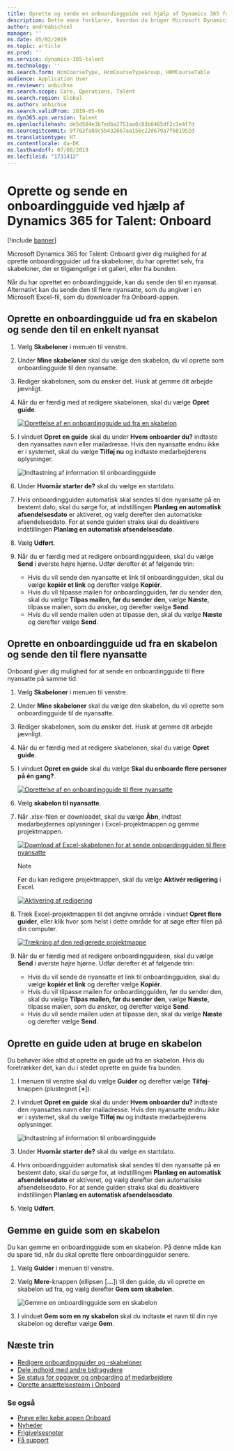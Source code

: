```yaml
---
title: Oprette og sende en onboardingguide ved hjælp af Dynamics 365 for Talent - Onboard
description: Dette emne forklarer, hvordan du bruger Microsoft Dynamics 365 for Talent - Onboard-appen til at oprette en onboardingguide for dine nyansatte. Denne opgave er et vigtigt første skridt i en totalstrategi for styring af menneskelig kapital (HCM).
author: andreabichsel
manager: ''
ms.date: 05/02/2019
ms.topic: article
ms.prod: ''
ms.service: dynamics-365-talent
ms.technology: ''
ms.search.form: HcmCourseType, HcmCourseTypeGroup, HRMCourseTable
audience: Application User
ms.reviewer: anbichse
ms.search.scope: Core, Operations, Talent
ms.search.region: Global
ms.author: anbichse
ms.search.validFrom: 2019-05-06
ms.dyn365.ops.version: Talent
ms.openlocfilehash: de5d584e3b7edba2751aa0c83b0465df2c3e4f7d
ms.sourcegitcommit: 9f762fa89c5b432667aa156c22d679a7f601952d
ms.translationtype: HT
ms.contentlocale: da-DK
ms.lasthandoff: 07/08/2019
ms.locfileid: "1731412"
---
```

# <a name="create-and-send-an-onboarding-guide-by-using-dynamics-365-for-talent-onboard"></a>Oprette og sende en onboardingguide ved hjælp af Dynamics 365 for Talent: Onboard

[!include [banner](includes/banner.md)]

Microsoft Dynamics 365 for Talent: Onboard giver dig mulighed for at oprette onboardingguider ud fra skabeloner, du har oprettet selv, fra skabeloner, der er tilgængelige i et galleri, eller fra bunden.

Når du har oprettet en onboardingguide, kan du sende den til en nyansat. Alternativt kan du sende den til flere nyansatte, som du angiver i en Microsoft Excel-fil, som du downloader fra Onboard-appen.

## <a name="create-an-onboarding-guide-from-a-template-and-send-it-to-a-single-new-hire"></a>Oprette en onboardingguide ud fra en skabelon og sende den til en enkelt nyansat

1. Vælg **Skabeloner** i menuen til venstre.
2. Under **Mine skabeloner** skal du vælge den skabelon, du vil oprette som onboardingguide til den nyansatte.
3. Rediger skabelonen, som du ønsker det. Husk at gemme dit arbejde jævnligt.
4. Når du er færdig med at redigere skabelonen, skal du vælge **Opret guide**.

    [![Oprettelse af en onboardingguide ud fra en skabelon](./media/onboard-create-guide.png)](./media/onboard-create-guide.png)

5. I vinduet **Opret en guide** skal du under **Hvem onboarder du?** indtaste den nyansattes navn eller mailadresse. Hvis den nyansatte endnu ikke er i systemet, skal du vælge **Tilføj nu** og indtaste medarbejderens oplysninger.

    ![[Indtastning af information til onboardingguide](./media/onboard-create-a-guide-window.png)](./media/onboard-create-a-guide-window.png)

6. Under **Hvornår starter de?** skal du vælge en startdato.
7. Hvis onboardingguiden automatisk skal sendes til den nyansatte på en bestemt dato, skal du sørge for, at indstillingen **Planlæg en automatisk afsendelsesdato** er aktiveret, og vælg derefter den automatiske afsendelsesdato. For at sende guiden straks skal du deaktivere indstillingen **Planlæg en automatisk afsendelsesdato**.
8. Vælg **Udført**.
9. Når du er færdig med at redigere onboardingguideen, skal du vælge **Send** i øverste højre hjørne. Udfør derefter ét af følgende trin:

    - Hvis du vil sende den nyansatte et link til onboardingguiden, skal du vælge **kopiér et link** og derefter vælge **Kopiér**.
    - Hvis du vil tilpasse mailen for onboardingguiden, før du sender den, skal du vælge **Tilpas mailen, før du sender den**, vælge **Næste**, tilpasse mailen, som du ønsker, og derefter vælge **Send**.
    - Hvis du vil sende mailen uden at tilpasse den, skal du vælge **Næste** og derefter vælge **Send**.

## <a name="create-an-onboarding-guide-from-a-template-and-send-it-to-multiple-new-hires"></a>Oprette en onboardingguide ud fra en skabelon og sende den til flere nyansatte

Onboard giver dig mulighed for at sende en onboardingguide til flere nyansatte på samme tid.

1. Vælg **Skabeloner** i menuen til venstre.
2. Under **Mine skabeloner** skal du vælge den skabelon, du vil oprette som onboardingguide til de nyansatte.
3. Rediger skabelonen, som du ønsker det. Husk at gemme dit arbejde jævnligt.
4. Når du er færdig med at redigere skabelonen, skal du vælge **Opret guide**.
5. I vinduet **Opret en guide** skal du vælge **Skal du onboarde flere personer på én gang?**.

    [![Oprettelse af en onboardingguide til flere nyansatte](./media/onboard-send-guide-multiple-people.png)](./media/onboard-send-guide-multiple-people.png)

6. Vælg **skabelon til nyansatte**.
7. Når .xlsx-filen er downloadet, skal du vælge **Åbn**, indtast medarbejdernes oplysninger i Excel-projektmappen og gemme projektmappen.

    [![Download af Excel-skabelonen for at sende onboardingguiden til flere nyansatte](./media/onboard-send-guide-download-spreadsheet.png)](./media/onboard-send-guide-download-spreadsheet.png)

    > [!NOTE]
    > Før du kan redigere projektmappen, skal du vælge **Aktivér redigering** i Excel.
    > 
    > [![Aktivering af redigering](./media/onboard-send-guide-enable-editing.png)](./media/onboard-send-guide-enable-editing.png)

8. Træk Excel-projektmappen til det angivne område i vinduet **Opret flere guider**, eller klik hvor som helst i dette område for at søge efter filen på din computer.

    [![Trækning af den redigerede projektmappe](./media/onboard-send-guide-drag-spreadsheet.png)](./media/onboard-send-guide-drag-spreadsheet.png)

9. Når du er færdig med at redigere onboardingguideen, skal du vælge **Send** i øverste højre hjørne. Udfør derefter ét af følgende trin:

    - Hvis du vil sende de nyansatte et link til onboardingguiden, skal du vælge **kopiér et link** og derefter vælge **Kopiér**.
    - Hvis du vil tilpasse mailen for onboardingguiden, før du sender den, skal du vælge **Tilpas mailen, før du sender den**, vælge **Næste**, tilpasse mailen, som du ønsker, og derefter vælge **Send**.
    - Hvis du vil sende mailen uden at tilpasse den, skal du vælge **Næste** og derefter vælge **Send**.

## <a name="create-a-guide-without-using-a-template"></a>Oprette en guide uden at bruge en skabelon

Du behøver ikke altid at oprette en guide ud fra en skabelon. Hvis du foretrækker det, kan du i stedet oprette en guide fra bunden.

1. I menuen til venstre skal du vælge **Guider** og derefter vælge **Tilføj**-knappen (plustegnet \[**+**\]).
2. I vinduet **Opret en guide** skal du under **Hvem onboarder du?** indtaste den nyansattes navn eller mailadresse. Hvis den nyansatte endnu ikke er i systemet, skal du vælge **Tilføj nu** og indtaste medarbejderens oplysninger.

    ![[Indtastning af information til onboardingguide](./media/onboard-create-a-guide-window.png)](./media/onboard-create-a-guide-window.png)

3. Under **Hvornår starter de?** skal du vælge en startdato.
4. Hvis onboardingguiden automatisk skal sendes til den nyansatte på en bestemt dato, skal du sørge for, at indstillingen **Planlæg en automatisk afsendelsesdato** er aktiveret, og vælg derefter den automatiske afsendelsesdato. For at sende guiden straks skal du deaktivere indstillingen **Planlæg en automatisk afsendelsesdato**.
5. Vælg **Udført**.

## <a name="save-a-guide-as-a-template"></a>Gemme en guide som en skabelon

Du kan gemme en onboardingguide som en skabelon. På denne måde kan du spare tid, når du skal oprette flere onboardingguider senere.

1. Vælg **Guider** i menuen til venstre.
2. Vælg **Mere**-knappen (ellipsen \[**...**\]) til den guide, du vil oprette en skabelon ud fra, og vælg derefter **Gem som skabelon**.

    ![[Gemme en onboardingguide som en skabelon](./media/onboard-save-guide-as-template.png)](./media/onboard-save-guide-as-template.png)

3. I vinduet **Gem som en ny skabelon** skal du indtaste et navn til din nye skabelon og derefter vælge **Gem**.

## <a name="next-steps"></a>Næste trin

- [Redigere onboardingguider og -skabeloner](./onboard-edit-guides-templates.md)
- [Dele indhold med andre bidragydere](./onboard-share-template.md)
- [Se status for opgaver og onboarding af medarbejdere](./onboard-view-status.md)
- [Oprette ansættelsesteam i Onboard](./onboard-create-team.md)

### <a name="see-also"></a>Se også

- [Prøve eller købe appen Onboard](https://dynamics.microsoft.com/talent/onboard/)
- [Nyheder](./whats-new.md)
- [Frigivelsesnoter](https://docs.microsoft.com/business-applications-release-notes/index)
- [Få support](./talent-support.md)
